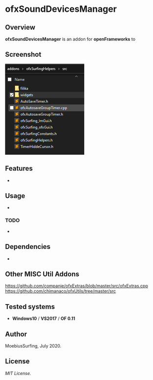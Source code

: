 # ofxSoundDevicesManager

## Overview
**ofxSoundDevicesManager** is an addon for **openFrameworks** to

## Screenshot
![Alt text](/readme_images/Capture.PNG?raw=true "Capture.PNG")

## Features
- 

## Usage
- 

### TODO
-

## Dependencies
- 

## Other MISC Util Addons
https://github.com/companje/ofxExtras/blob/master/src/ofxExtras.cpp  
https://github.com/chimanaco/ofxUtils/tree/master/src  


## Tested systems
- **Windows10** / **VS2017** / **OF 0.11**

## Author
MoebiusSurfing, July 2020. 

## License
*MIT License.*